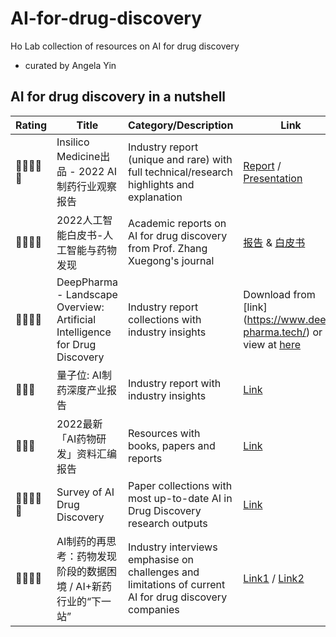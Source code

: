 # AI-for-drug-discovery
Ho Lab collection of resources on AI for drug discovery
- curated by Angela Yin

## AI for drug discovery in a nutshell

| Rating | Title | 	Category/Description |	Link |
| ------------- | ------------- |------------- | ------------- |
|🌟🌟🌟🌟🌟|	Insilico Medicine出品 - 2022 AI制药行业观察报告	|Industry report (unique and rare) with full  technical/research highlights and explanation	| [Report](shorturl.at/oY124) / [Presentation](https://www.leiphone.com/category/healthai/7aSh0py4u5NAt2ov.html) |
|🌟🌟🌟🌟|	2022人工智能白皮书-人工智能与药物发现	|	Academic reports on AI for drug discovery from Prof. Zhang Xuegong's journal | [报告](shorturl.at/zAGOX) & [白皮书](shorturl.at/qrCKZ) |
|🌟🌟🌟🌟|	DeepPharma - Landscape  Overview: Artificial Intelligence for Drug Discovery|	Industry report collections with industry insights	|Download from [link] (https://www.deep-pharma.tech/) or view at [here](shorturl.at/cwP04) |
|🌟🌟🌟	|量子位: AI制药深度产业报告 |	Industry report with industry insights	| [Link](https://docs.qq.com/pdf/DWVhkS2lIS2JZRkRS) |
|🌟🌟🌟	|2022最新「AI药物研发」资料汇编报告|	Resources with books, papers and reports |	[Link](https://zhuanlan.zhihu.com/p/468951351) |
|🌟🌟🌟🌟🌟|	Survey of AI Drug Discovery|	Paper collections with most up-to-date AI in Drug Discovery research outputs	| [Link](https://github.com/dengjianyuan/Survey_AI_Drug_Discovery) |
|🌟🌟🌟🌟|	AI制药的再思考：药物发现阶段的数据困境 / AI+新药行业的“下一站” | Industry interviews emphasise on challenges and limitations of current AI for drug discovery companies |	[Link1](https://zhuanlan.zhihu.com/p/426865509) / [Link2](https://www.vbdata.cn/1518864625)  |
